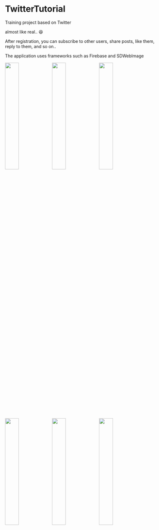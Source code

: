 # TwitterTutorial

Training project based on Twitter 

almost like real.. 😆

After registration, you can subscribe to other users, share posts, like them, reply to them, and so on..

The application uses frameworks such as Firebase and SDWebImage

<p float="left">

<img src="https://user-images.githubusercontent.com/92182846/205647500-2dc58313-2f5a-48a2-b5d1-09b12ed0d89e.png" width=30% height=30%>

<img src="https://user-images.githubusercontent.com/92182846/205646932-1a14d203-1936-416e-b322-d7591be66a60.png" width=30% height=30%>

<img src="https://user-images.githubusercontent.com/92182846/205646972-af08ff6c-dc55-476b-bf29-193ea842f5ee.png" width=30% height=30%>

<img src="https://user-images.githubusercontent.com/92182846/205646980-5189af57-6db7-465f-9801-062377006f61.png" width=30% height=30%>

<img src="https://user-images.githubusercontent.com/92182846/205646993-3f377396-7d2c-44b5-accf-5f9b37d43526.png" width=30% height=30%>

<img src="https://user-images.githubusercontent.com/92182846/205647516-0ae3d66f-b63e-4d60-9abe-fb4983b99248.png" width=30% height=30%>

</p>

